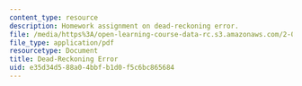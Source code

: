 ```yaml
---
content_type: resource
description: Homework assignment on dead-reckoning error.
file: /media/https%3A/open-learning-course-data-rc.s3.amazonaws.com/2-017j-design-of-electromechanical-robotic-systems-fall-2009/e35d34d588a04bbfb1d0f5c6bc865684_MIT2_017JF09_p34.pdf
file_type: application/pdf
resourcetype: Document
title: Dead-Reckoning Error
uid: e35d34d5-88a0-4bbf-b1d0-f5c6bc865684
---
```

